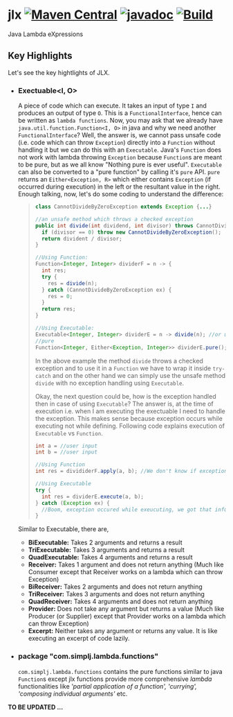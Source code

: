 # jlx [![Maven Central](https://img.shields.io/maven-central/v/com.simplj.lambda/jlx.svg?label=Maven%20Central)](https://search.maven.org/search?q=g:%22com.simplj.lambda%22%20AND%20a:%22jlx%22) [![javadoc](https://javadoc.io/badge2/com.simplj.lambda/jlx/javadoc.svg)](https://javadoc.io/doc/com.simplj.lambda/jlx) [![Build](https://github.com/simplj/jlx/actions/workflows/maven.yml/badge.svg)](https://github.com/simplj/jlx/actions/workflows/maven.yml)
Java Lambda eXpressions

## Key Highlights
Let's see the key hightlights of JLX.

* ### Exectuable\<I, O>
  A piece of code which can execute. It takes an input of type `I` and produces an output of type `O`. This is a `FunctionalInterface`, hence can be written as `lambda functions`. Now, you may ask that we already have `java.util.function.Function<I, O>` in java and why we need another `FunctionalInterface`? Well, the answer is, we cannot pass unsafe code (i.e. code which can throw `Exception`) directly into a `Function` without handling it but we can do this with an `Executable`. Java's `Function` does not work with lambda throwing `Exception` because `Function`s are meant to be pure, but as we all know "Nothing pure is ever useful". `Executable` can also be converted to a "pure function" by calling it's `pure` API. `pure` returns an `Either<Exception, R>` which either contains `Exception` (if occurred during execution) in the left or the resultant value in the right. Enough talking, now, let's do some coding to understand the difference:
  > ```java
  > class CannotDivideByZeroException extends Exception {...}
  > 
  > //an unsafe method which throws a checked exception
  > public int divide(int dividend, int divisor) throws CannotDivideByZeroException {
  >   if (divisor == 0) throw new CannotDivideByZeroException();
  >   return divident / divisor;
  > }
  > 
  > //Using Function:
  > Function<Integer, Integer> dividerF = n -> {
  >   int res;
  >   try {
  >     res = divide(n);
  >   } catch (CannotDivideByZeroException ex) {
  >     res = 0;
  >   }
  >   return res;
  > }
  > 
  > //Using Executable:
  > Executable<Integer, Integer> dividerE = n -> divide(n); //or using method reference: this::divide
  > //pure
  > Function<Integer, Either<Exception, Integer>> dividerE.pure();
  > ```
  > In the above example the method `divide` throws a checked exception and to use it in a `Function` we have to wrap it inside `try-catch` and on the other hand we can simply use the unsafe method `divide` with no exception handling using `Executable`.
  > 
  > Okay, the next question could be, how is the exception handled then in case of using `Executable`? The answer is, at the time of execution i.e. when I am executing the exectuable I need to handle the exception. This makes sense because exception occurs while executing not while defining. Following code explains execution of `Executable` vs `Function`.
  > ```java
  > int a = //user input
  > int b = //user input
  > 
  > //Using Function
  > int res = divididerF.apply(a, b); //We don't know if exception occurred or not (I know we can handle using better design but that will add extra complexity to the simple code)
  > 
  > //Using Executable
  > try {
  >   int res = dividerE.execute(a, b);
  > } catch (Exception ex) {
  >   //Boom, exception occured while exeucuting, we got that information and can handle that here.
  > }
  > ```
  Similar to Executable, there are,
    - **BiExecutable:** Takes 2 arguments and returns a result
    - **TriExecutable:** Takes 3 arguments and returns a result
    - **QuadExecutable:** Takes 4 arguments and returns a result
    - **Receiver:** Takes 1 argument and does not return anything (Much like Consumer except that Receiver works on a lambda which can throw Exception)
    - **BiReceiver:** Takes 2 arguments and does not return anything
    - **TriReceiver:** Takes 3 arguments and does not return anything
    - **QuadReceiver:** Takes 4 arguments and does not return anything
    - **Provider:** Does not take any argument but returns a value (Much like Producer (or Supplier) except that Provider works on a lambda which can throw Exception)
    - **Excerpt:** Neither takes any argument or returns any value. It is like executing an excerpt of code lazily.


* ### package "com.simplj.lambda.functions"
  `com.simplj.lambda.functions` contains the pure functions similar to java `Function`s except jlx functions provide more comprehensive *lambda* functionalities like *'partial application of a function', 'currying', 'composing individual arguments'* etc.

__TO BE UPDATED ...__

